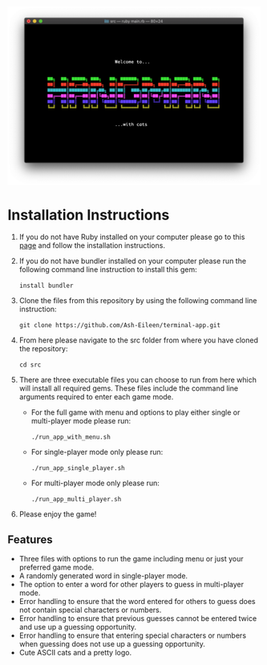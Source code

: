 ![Welcome Screen](https://github.com/Ash-Eileen/terminal-app/blob/master/docs/welcome_screen.png)

# **Installation Instructions**

1. If you do not have Ruby installed on your computer please go to this [page](https://www.ruby-lang.org/en/documentation/installation/) and follow the installation instructions.

2. If you do not have bundler installed on your computer please run the following command line instruction to install this gem:

   `install bundler`

3. Clone the files from this repository by using the following command line instruction:

   `git clone https://github.com/Ash-Eileen/terminal-app.git`

4. From here please navigate to the src folder from where you have cloned the repository:

   `cd src`

5. There are three executable files you can choose to run from here which will install all required gems. These files include the command line arguments required to enter each game mode. 

   - For the full game with menu and options to play either single or multi-player mode please run:

     `./run_app_with_menu.sh`

   - For single-player mode only please run:

     `./run_app_single_player.sh`

   - For multi-player mode only please run:

     `./run_app_multi_player.sh`

6. Please enjoy the game!

## **Features**

- Three files with options to run the game including menu or just your preferred game mode.
- A randomly generated word in single-player mode.
- The option to enter a word for other players to guess in multi-player mode.
- Error handling to ensure that the word entered for others to guess does not contain special characters or numbers.
- Error handling to ensure that previous guesses cannot be entered twice and use up a guessing opportunity.
- Error handling to ensure that entering special characters or numbers when guessing does not use up a guessing opportunity.
- Cute ASCII cats and a pretty logo.
